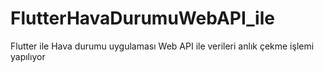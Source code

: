 # FlutterHavaDurumuWebAPI_ile
Flutter ile Hava durumu uygulaması Web API ile verileri anlık çekme işlemi yapılıyor
